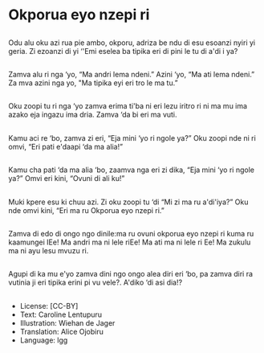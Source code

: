 # Okporua eyo nzepi ri

##
Odu alu oku azi rua pie ambo,
okporu, adriza be ndu di esu
esoanzi nyiri yi geria. Zi ezoanzi di
yi ‘'Emi eselea ba tipika eri di pini le
tu di a'di i ya?

##
Zamva alu ri nga ‘yo, “Ma andri
lema ndeni.” Azini ‘yo, “Ma ati lema
ndeni.” Za mva azini nga yo, "Ma
tipika eyi eri tro le ma tu.”

##
Oku zoopi tu ri nga ‘yo zamva erima
ti'ba ni eri lezu iritro ri ni ma mu
ima azako eja ingazu ima dria.
Zamva ‘da bi eri ma vuti.

##
Kamu aci re ‘bo, zamva zi eri, “Eja
mini ‘yo ri ngole ya?” Oku zoopi nde
ni ri omvi, “Eri pati e'daapi ‘da ma
alia!”

##
Kamu cha pati ‘da ma alia ‘bo,
zaamva nga eri zi dika, “Eja mini ‘yo
ri ngole ya?” Omvi eri kini, “Ovuni di
ali ku!”

##
Muki kpere esu ki chuu azi. Zi oku
zoopi tu ‘di “Mi zi ma ru a'di'iya?”
Oku nde omvi kini, “Eri ma ru
Okporua eyo nzepi ri.”

##
Zamva di edo di ongo ngo dinile:ma ru ovuni okporua eyo nzepi ri kuma ru kaamungei IEe! Ma andri ma ni lele riEe! Ma ati ma ni lele ri Ee! Ma zukulu ma ni ayu lesu mvuzu ri.

##
Agupi di ka mu e'yo zamva dini ngo
ongo alea diri eri ‘bo, pa zamva diri
ra vutinia ji eri tipika erini pi vu
vele?. A'diko ‘di asi dia!?

##
* License: [CC-BY]
* Text: Caroline Lentupuru
* Illustration: Wiehan de Jager
* Translation: Alice Ojobiru
* Language: lgg
